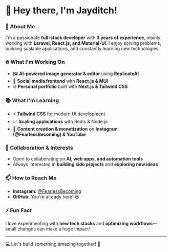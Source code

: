 # 👋 Hey there, I'm Jayditch!  

### 🚀 About Me  
I'm a passionate **full-stack developer** with **3 years of experience**, mainly working with **Laravel, React.js, and Material-UI**. I enjoy solving problems, building scalable applications, and constantly learning new technologies.  

### 🔥 What I'm Working On  
- 🖼️ **AI-powered image generator & editor** using **ReplicateAI**  
- 🎨 **Social media frontend** with **React.js & MUI**  
- 🌐 **Personal portfolio** built with **Next.js & Tailwind CSS**  

### 📚 What I'm Learning  
- ⚡ **Tailwind CSS** for modern UI development  
- 📈 **Scaling applications** with Redis & Node.js  
- 🎥 **Content creation & monetization** on **Instagram (@FearlessBecoming) & YouTube**  

### 🤝 Collaboration & Interests  
- Open to collaborating on **AI, web apps, and automation tools**  
- Always interested in **building side projects** and **exploring new ideas**  

### 📫 How to Reach Me  
- **Instagram:** [@FearlessBecoming](https://www.instagram.com/fearlessbecoming/)  
- **GitHub:** You're already here! 😆  

### ⚡ Fun Fact  
I love experimenting with **new tech stacks** and **optimizing workflows**—small changes can make a huge impact!  

---

💻 Let's build something amazing together! 🚀  
